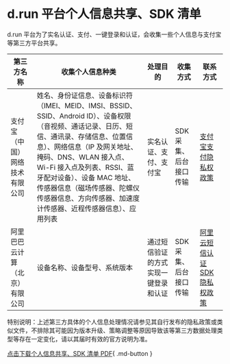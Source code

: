 # d.run 平台个人信息共享、SDK 清单

d.run 平台为了实名认证、支付、一键登录和认证，会收集一些个人信息与支付宝等第三方平台共享。

| 第三方名称 | 收集个人信息种类 | 处理目的 | 收集方式 | 联系方式 |
|----------|---------------|---------|---------|--------|
| 支付宝（中国）网络技术有限公司 | 姓名、身份证信息、设备标识符（IMEI、MEID、IMSI、BSSID、SSID、Android ID）、设备权限（音视频、通话记录、日历、短信、通讯录、存储信息、位置信息）、网络信息（IP 及网关地址、掩码、DNS、WLAN 接入点、Wi-Fi 接入点及列表、RSSI、蓝牙配对设备）、设备 MAC 地址、传感器信息（磁场传感器、陀螺仪传感器信息、方向传感器、加速度计传感器、近程传感器信息）、应用列表 | 实名认证、支付、支付宝 | SDK 采集、后台接口传输 | [支付宝支付隐私权政策](https://render.alipay.com/p/yuyan/180020010001196791/preview.html?agreementId=AG00000132) |
| 阿里巴巴云计算（北京）有限公司 | 设备名称、设备型号、系统版本 | 通过短信验证的方式实现一键登录和认证 | SDK 采集、后台接口传输 | [阿里云短信认证 SDK 隐私权政策](https://terms.alicdn.com/legal-agreement/terms/privacy_policy_full/20230922101800634/20230922101800634.html?spm=a2c4g.11186623.0.0.539641a6LKakLY) |

特别说明：上述第三方具体的个人信息处理情况请参见其自行发布的隐私政策或类似文件，不排除其可能因为版本升级、策略调整等原因导致该等第三方数据处理类型等存在一定变化，请以其届时有效的官方说明为准。

[点击下载个人信息共享、SDK 清单 PDF](./attach/share.pdf){ .md-button }
